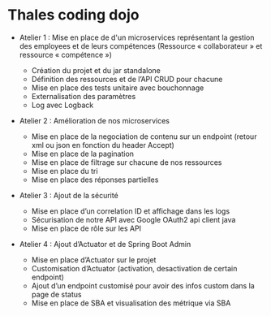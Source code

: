 # Thales coding dojo

* Atelier 1 : Mise en place de d'un microservices représentant la gestion des employees et de leurs compétences (Ressource « collaborateur » et ressource « compétence »)
    * Création du projet et du jar standalone
    * Définition des ressources et de l’API CRUD pour chacune
    * Mise en place des tests unitaire avec bouchonnage
    * Externalisation des paramètres
    * Log avec Logback

* Atelier 2 : Amélioration de nos microservices
    * Mise en place de la negociation de contenu sur un endpoint (retour xml ou json en fonction du header Accept)
    * Mise en place de la pagination
    * Mise en place de filtrage sur chacune de nos ressources
    * Mise en place du tri
    * Mise en place des réponses partielles

* Atelier 3 : Ajout de la sécurité
    * Mise en place d’un correlation ID et affichage dans les logs
    * Sécurisation de notre API avec Google OAuth2 api client java
    * Mise en place de rôle sur les API

* Atelier 4 : Ajout d’Actuator et de Spring Boot Admin
    * Mise en place d’Actuator sur le projet
    * Customisation d’Actuator (activation, desactivation de certain endpoint)
    * Ajout d’un endpoint customisé pour avoir des infos custom dans la page de status
    * Mise en place de SBA et visualisation des métrique via SBA
